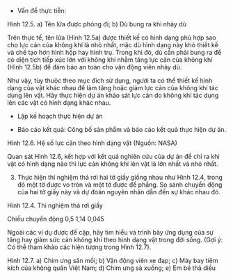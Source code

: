 - Vấn đề thực tiễn:

Hình 12.5. a) Tên lửa được phóng đi; b) Dù bung ra khi nhảy dù

Trên thực tế, tên lửa (Hình 12.5a) được thiết kế có hình dạng phù hợp sao cho lực cản của không khí là nhỏ nhất, mặc dù hình dạng này khó thiết kế và chế tạo hơn hình hộp hay hình trụ. Trong khi đó, dù cần phải bung ra để có diện tích tiếp xúc lớn với không khí nhằm tăng lực cản của không khí (Hình 12.5b) để đảm bảo an toàn cho vận động viên nhảy dù.

Như vậy, tùy thuộc theo mục đích sử dụng, người ta có thể thiết kế hình dạng của vật khác nhau để làm tăng hoặc giảm lực cản của không khí tác dụng lên vật. Hãy thực hiện dự án khảo sát lực cản do không khí tác dụng lên các vật có hình dạng khác nhau.

* Lập kế hoạch thực hiện dự án

* Báo cáo kết quả: Công bố sản phẩm và báo cáo kết quả thực hiện dự án.

Hình 12.6. Hệ số lực cản theo hình dạng vật (Nguồn: NASA)

Quan sát Hình 12.6, kết hợp với kết quả nghiên cứu của dự án để chỉ ra khi vật có hình dạng nào thì lực cản không khí lên vật là lớn nhất và nhỏ nhất.

3. Thực hiện thí nghiệm thả rơi hai tờ giấy giống nhau như Hình 12.4, trong đó một tờ được vo tròn và một tờ được để phẳng. So sánh chuyển động của hai tờ giấy này và dự đoán nguyên nhân dẫn đến sự khác nhau đó.

Hình 12.4. Thí nghiệm thả rơi giấy

Chiều chuyển động
0,5
1,14
0,045

Ngoài các ví dụ được đề cập, hãy tìm hiểu và trình bày ứng dụng của sự tăng hay giảm sức cản không khí theo hình dạng vật trong đời sống. (Gợi ý: Có thể tham khảo các hiện tượng trong Hình 12.7).

Hình 12.7. a) Chim ưng săn mồi; b) Vận động viên xe đạp; c) Máy bay tiêm kích của không quân Việt Nam; d) Chim ưng sà xuống; e) Em bé thả diều